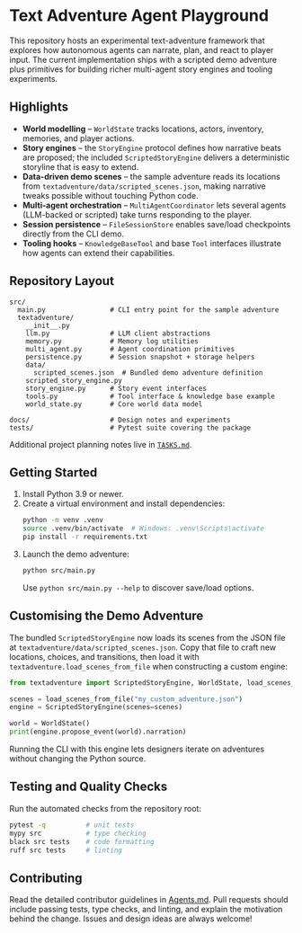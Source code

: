 # Text Adventure Agent Playground

This repository hosts an experimental text-adventure framework that explores how autonomous agents can narrate, plan, and react to player input.  The current implementation ships with a scripted demo adventure plus primitives for building richer multi-agent story engines and tooling experiments.

## Highlights

- **World modelling** – `WorldState` tracks locations, actors, inventory, memories, and player actions.
- **Story engines** – the `StoryEngine` protocol defines how narrative beats are proposed; the included `ScriptedStoryEngine` delivers a deterministic storyline that is easy to extend.
- **Data-driven demo scenes** – the sample adventure reads its locations from `textadventure/data/scripted_scenes.json`, making narrative tweaks possible without touching Python code.
- **Multi-agent orchestration** – `MultiAgentCoordinator` lets several agents (LLM-backed or scripted) take turns responding to the player.
- **Session persistence** – `FileSessionStore` enables save/load checkpoints directly from the CLI demo.
- **Tooling hooks** – `KnowledgeBaseTool` and base `Tool` interfaces illustrate how agents can extend their capabilities.

## Repository Layout

```
src/
  main.py                # CLI entry point for the sample adventure
  textadventure/
    __init__.py
    llm.py               # LLM client abstractions
    memory.py            # Memory log utilities
    multi_agent.py       # Agent coordination primitives
    persistence.py       # Session snapshot + storage helpers
    data/
      scripted_scenes.json  # Bundled demo adventure definition
    scripted_story_engine.py
    story_engine.py      # Story event interfaces
    tools.py             # Tool interface & knowledge base example
    world_state.py       # Core world data model

docs/                    # Design notes and experiments
tests/                   # Pytest suite covering the package
```

Additional project planning notes live in [`TASKS.md`](TASKS.md).

## Getting Started

1. Install Python 3.9 or newer.
2. Create a virtual environment and install dependencies:
   ```bash
   python -m venv .venv
   source .venv/bin/activate  # Windows: .venv\Scripts\activate
   pip install -r requirements.txt
   ```
3. Launch the demo adventure:
   ```bash
   python src/main.py
   ```
   Use `python src/main.py --help` to discover save/load options.

## Customising the Demo Adventure

The bundled `ScriptedStoryEngine` now loads its scenes from the JSON file at
`textadventure/data/scripted_scenes.json`. Copy that file to craft new
locations, choices, and transitions, then load it with
`textadventure.load_scenes_from_file` when constructing a custom engine:

```python
from textadventure import ScriptedStoryEngine, WorldState, load_scenes_from_file

scenes = load_scenes_from_file("my_custom_adventure.json")
engine = ScriptedStoryEngine(scenes=scenes)

world = WorldState()
print(engine.propose_event(world).narration)
```

Running the CLI with this engine lets designers iterate on adventures without
changing the Python source.

## Testing and Quality Checks

Run the automated checks from the repository root:

```bash
pytest -q          # unit tests
mypy src           # type checking
black src tests    # code formatting
ruff src tests     # linting
```

## Contributing

Read the detailed contributor guidelines in [Agents.md](Agents.md).  Pull requests should include passing tests, type checks, and linting, and explain the motivation behind the change.  Issues and design ideas are always welcome!

